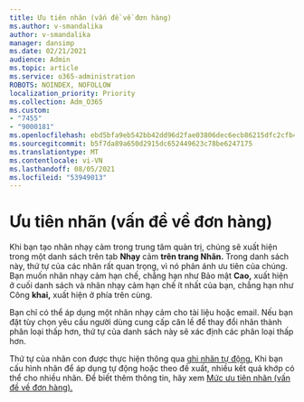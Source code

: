 ```yaml
---
title: Ưu tiên nhãn (vấn đề về đơn hàng)
ms.author: v-smandalika
author: v-smandalika
manager: dansimp
ms.date: 02/21/2021
audience: Admin
ms.topic: article
ms.service: o365-administration
ROBOTS: NOINDEX, NOFOLLOW
localization_priority: Priority
ms.collection: Adm_O365
ms.custom:
- "7455"
- "9000181"
ms.openlocfilehash: ebd5bfa9eb542bb42dd96d2fae03806dec6ecb86215dfc2cfb46d8c618b616b6
ms.sourcegitcommit: b5f7da89a650d2915dc652449623c78be6247175
ms.translationtype: MT
ms.contentlocale: vi-VN
ms.lasthandoff: 08/05/2021
ms.locfileid: "53949013"
---
```

# <a name="label-priority-order-matters"></a>Ưu tiên nhãn (vấn đề về đơn hàng)

Khi bạn tạo nhãn nhạy cảm trong trung tâm quản trị, chúng sẽ xuất hiện trong một danh sách trên tab **Nhạy** cảm **trên trang Nhãn.** Trong danh sách này, thứ tự của các nhãn rất quan trọng, vì nó phản ánh ưu tiên của chúng. Bạn muốn nhãn nhạy cảm hạn chế, chẳng hạn như Bảo mật **Cao,** xuất hiện ở cuối danh sách và nhãn nhạy cảm hạn chế ít nhất của bạn, chẳng hạn như Công **khai,** xuất hiện ở phía trên cùng.

Bạn chỉ có thể áp dụng một nhãn nhạy cảm cho tài liệu hoặc email. Nếu bạn đặt tùy chọn yêu cầu người dùng cung cấp căn lề để thay đổi nhãn thành phân loại thấp hơn, thứ tự của danh sách này sẽ xác định các phân loại thấp hơn.

Thứ tự của nhãn con được thực hiện thông qua [ghi nhãn tự động.](https://docs.microsoft.com/microsoft-365/compliance/apply-sensitivity-label-automatically) Khi bạn cấu hình nhãn để áp dụng tự động hoặc theo đề xuất, nhiều kết quả khớp có thể cho nhiều nhãn. Để biết thêm thông tin, hãy xem [Mức ưu tiên nhãn (vấn đề về đơn hàng).](https://docs.microsoft.com/microsoft-365/compliance/sensitivity-labels)